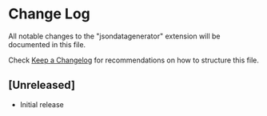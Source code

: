 # Change Log

All notable changes to the "jsondatagenerator" extension will be documented in this file.

Check [Keep a Changelog](http://keepachangelog.com/) for recommendations on how to structure this file.

## [Unreleased]

- Initial release